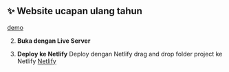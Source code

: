 ## ✨ Website ucapan ulang tahun

[demo](https://hbd-jubed.netlify.app/)



2. **Buka dengan Live Server**

3. **Deploy ke Netlify**
   Deploy dengan Netlify drag and drop folder project ke Netlify [Netlify](https://www.netlify.com/)
